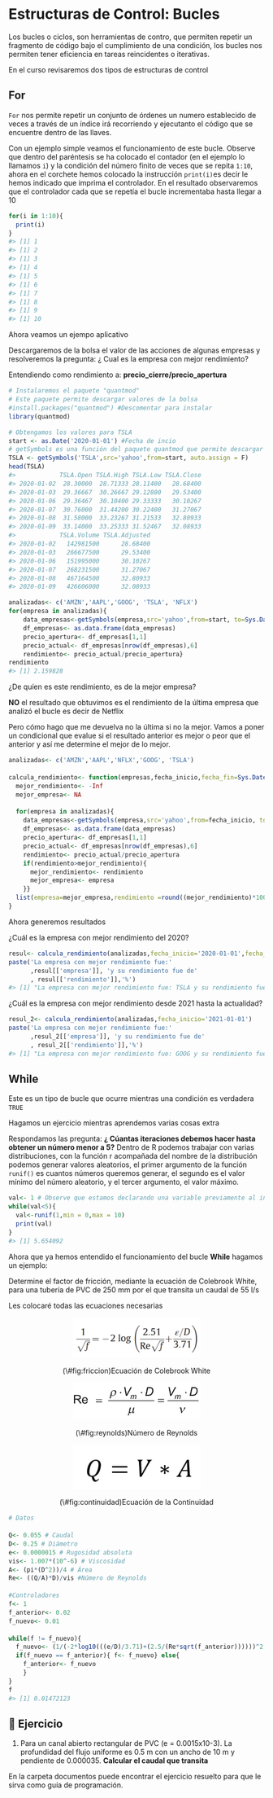 # Estructuras de Control: Bucles

Los bucles o ciclos, son herramientas de contro, que permiten repetir un fragmento de código bajo el cumplimiento de una condición, los bucles nos permiten tener eficiencia en tareas reincidentes o iterativas.

En el curso revisaremos dos tipos de estructuras de control

## For

`For` nos permite repetir un conjunto de órdenes un numero establecido de veces a través de un índice irá recorriendo y ejecutanto el código que se encuentre dentro de las llaves.

Con un ejemplo simple veamos el funcionamiento de este bucle. Observe que dentro del paréntesis se ha colocado el contador (en el ejemplo lo llamamos `i`) y la condición del número finito de veces que se repita `1:10`, ahora en el corchete hemos colocado la instrucción `print(i)`es decir le hemos indicado que imprima el controlador. En el resultado observaremos que el controlador cada que se repetía el bucle incrementaba hasta llegar a 10


``` r
for(i in 1:10){
  print(i)
}
#> [1] 1
#> [1] 2
#> [1] 3
#> [1] 4
#> [1] 5
#> [1] 6
#> [1] 7
#> [1] 8
#> [1] 9
#> [1] 10
```

Ahora veamos un ejempo aplicativo

Descargaremos de la bolsa el valor de las acciones de algunas empresas y resolveremos la pregunta: ¿ Cual es la empresa con mejor rendimiento? 

Entendiendo como rendimiento a: **precio_cierre/precio_apertura**


``` r
# Instalaremos el paquete "quantmod"
# Este paquete permite descargar valores de la bolsa
#install.packages("quantmod") #Descomentar para instalar
library(quantmod)
```


``` r
# Obtengamos los valores para TSLA
start <- as.Date('2020-01-01') #Fecha de incio
# getSymbols es una función del paquete quantmod que permite descargar y guardar
TSLA <- getSymbols('TSLA',src='yahoo',from=start, auto.assign = F) 
head(TSLA)
#>            TSLA.Open TSLA.High TSLA.Low TSLA.Close
#> 2020-01-02  28.30000  28.71333 28.11400   28.68400
#> 2020-01-03  29.36667  30.26667 29.12800   29.53400
#> 2020-01-06  29.36467  30.10400 29.33333   30.10267
#> 2020-01-07  30.76000  31.44200 30.22400   31.27067
#> 2020-01-08  31.58000  33.23267 31.21533   32.80933
#> 2020-01-09  33.14000  33.25333 31.52467   32.08933
#>            TSLA.Volume TSLA.Adjusted
#> 2020-01-02   142981500      28.68400
#> 2020-01-03   266677500      29.53400
#> 2020-01-06   151995000      30.10267
#> 2020-01-07   268231500      31.27067
#> 2020-01-08   467164500      32.80933
#> 2020-01-09   426606000      32.08933
```


``` r
analizadas<- c('AMZN','AAPL','GOOG', 'TSLA', 'NFLX')
for(empresa in analizadas){ 
    data_empresas<-getSymbols(empresa,src='yahoo',from=start, to=Sys.Date(), auto.assign = F)
    df_empresas<- as.data.frame(data_empresas)
    precio_apertura<- df_empresas[1,1]
    precio_actual<- df_empresas[nrow(df_empresas),6]
    rendimiento<- precio_actual/precio_apertura}
rendimiento
#> [1] 2.159828
```

¿De quíen es este rendimiento, es de la mejor empresa?

**NO** el resultado que obtuvimos es el rendimiento de la última empresa que analizó el bucle es decir de Netflix

Pero cómo hago que me devuelva no la última si no la mejor. Vamos a poner un condicional que evalue si el resultado anterior es mejor o peor que el anterior y así me determine el mejor de lo mejor.


``` r
analizadas<- c('AMZN','AAPL','NFLX','GOOG', 'TSLA')

calcula_rendimiento<- function(empresas,fecha_inicio,fecha_fin=Sys.Date()){
  mejor_rendimiento<- -Inf
  mejor_empresa<- NA
  
  for(empresa in analizadas){ 
    data_empresas<-getSymbols(empresa,src='yahoo',from=fecha_inicio, to=fecha_fin, auto.assign = F)
    df_empresas<- as.data.frame(data_empresas)
    precio_apertura<- df_empresas[1,1]
    precio_actual<- df_empresas[nrow(df_empresas),6]
    rendimiento<- precio_actual/precio_apertura
    if(rendimiento>mejor_rendimiento){
      mejor_rendimiento<- rendimiento
      mejor_empresa<- empresa
    }}
  list(empresa=mejor_empresa,rendimiento =round((mejor_rendimiento)*100),2)
}
```

Ahora generemos resultados

¿Cuál es la empresa con mejor rendimiento del 2020?


``` r
resul<- calcula_rendimiento(analizadas,fecha_inicio='2020-01-01',fecha_fin= '2020-12-31')
paste('La empresa con mejor rendimiento fue:'
      ,resul[['empresa']], 'y su rendimiento fue de'
      , resul[['rendimiento']],'%')
#> [1] "La empresa con mejor rendimiento fue: TSLA y su rendimiento fue de 818 %"
```

¿Cuál es la empresa con mejor rendimiento desde 2021 hasta la actualidad?


``` r
resul_2<- calcula_rendimiento(analizadas,fecha_inicio='2021-01-01')
paste('La empresa con mejor rendimiento fue:'
      ,resul_2[['empresa']], 'y su rendimiento fue de'
      , resul_2[['rendimiento']],'%')
#> [1] "La empresa con mejor rendimiento fue: GOOG y su rendimiento fue de 186 %"
```

## While

Este es un tipo de bucle que ocurre mientras una condición es verdadera `TRUE` 

Hagamos un ejercicio mientras aprendemos varias cosas extra

Respondamos las pregunta: **¿ Cúantas iteraciones debemos hacer hasta obtener un número menor a 5?** 
Dentro de R podemos trabajar con varias distribuciones, con la función r acompañada del nombre de la distribución podemos generar valores aleatorios, el primer argumento de la función `runif()` es cuantos números queremos generar, el segundo es el valor mínimo del número aleatorio,  y el tercer argumento, el valor máximo.


``` r
val<- 1 # Observe que estamos declarando una variable previamente al incio del bucle 
while(val<5){
  val<-runif(1,min = 0,max = 10)  
  print(val)
}
#> [1] 5.654092
```

Ahora que ya hemos entendido el funcionamiento del bucle **While** hagamos un ejemplo:

Determine el factor de fricción, mediante la ecuación de Colebrook White, para una tubería de PVC de 250 mm por el que transita un caudal de 55 l/s

Les colocaré todas las ecuaciones necesarias 

<div class="figure" style="text-align: center">
<img src="./imagen/friccion.png" alt="Ecuación de Colebrook White" width="50%" />
<p class="caption">(\#fig:friccion)Ecuación de Colebrook White</p>
</div>

<div class="figure" style="text-align: center">
<img src="./imagen/reynolds.png" alt="Número de Reynolds" width="50%" />
<p class="caption">(\#fig:reynolds)Número de Reynolds</p>
</div>

<div class="figure" style="text-align: center">
<img src="./imagen/continuidad.png" alt="Ecuación de la Continuidad" width="50%" />
<p class="caption">(\#fig:continuidad)Ecuación de la Continuidad</p>
</div>


``` r
# Datos

Q<- 0.055 # Caudal
D<- 0.25 # Diámetro
e<- 0.0000015 # Rugosidad absoluta
vis<- 1.007*(10^-6) # Viscosidad
A<- (pi*(D^2))/4 # Área
Re<- ((Q/A)*D)/vis #Número de Reynolds

#Controladores
f<- 1
f_anterior<- 0.02
f_nuevo<- 0.01

while(f != f_nuevo){ 
  f_nuevo<- (1/(-2*log10(((e/D)/3.71)+(2.5/(Re*sqrt(f_anterior))))))^2
  if(f_nuevo == f_anterior){ f<- f_nuevo} else{ 
    f_anterior<- f_nuevo
    }
}
f
#> [1] 0.01472123
```

## 📝 Ejercicio

1. Para un canal abierto rectangular de PVC (e = 0.0015x10-3). La profundidad del flujo uniforme es 0.5 m con un ancho de 10 m y pendiente de 0.000035. **Calcular el caudal que transita**

En la carpeta documentos puede encontrar el ejercicio resuelto para que le sirva como guía de programación.
